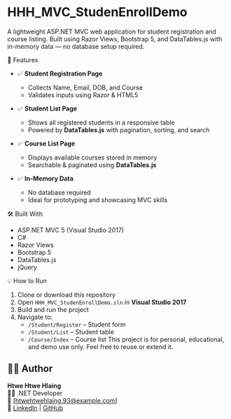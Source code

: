 # HHH_MVC_StudenEnrollDemo
A lightweight ASP.NET MVC web application for student registration and course listing. Built using Razor Views, Bootstrap 5, and DataTables.js with in-memory data — no database setup required.

 🚀 Features
- ✅ **Student Registration Page**
  - Collects Name, Email, DOB, and Course
  - Validates inputs using Razor & HTML5

- ✅ **Student List Page**
  - Shows all registered students in a responsive table
  - Powered by **DataTables.js** with pagination, sorting, and search

- ✅ **Course List Page**
  - Displays available courses stored in memory
  - Searchable & paginated using **DataTables.js**

- ✅ **In-Memory Data**
  - No database required
  - Ideal for prototyping and showcasing MVC skills

 🛠️ Built With
- ASP.NET MVC 5 (Visual Studio 2017)
- C#
- Razor Views
- Bootstrap 5
- DataTables.js
- jQuery

 💡 How to Run
1. Clone or download this repository
2. Open `HHH_MVC_StudenEnrollDemo.sln` in **Visual Studio 2017**
3. Build and run the project
4. Navigate to:
   - `/Student/Register` – Student form  
   - `/Student/List` – Student table  
   - `/Course/Index` – Course list
This project is for personal, educational, and demo use only. Feel free to reuse or extend it.

## 🙋‍♂️ Author
**Htwe Htwe Hlaing**  
🧑‍💻 .NET Developer  
📧 [htwehtwehlaing.93@example.com]  
🔗 [LinkedIn](https://www.linkedin.com/in/htwe-htwe-hlaing-37140a338) | [GitHub](https://github.com/htwehtwehlaing-codes)
